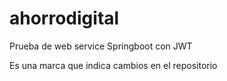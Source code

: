 # ahorrodigital
Prueba de web service Springboot con JWT

Es una marca que indica cambios en el repositorio
